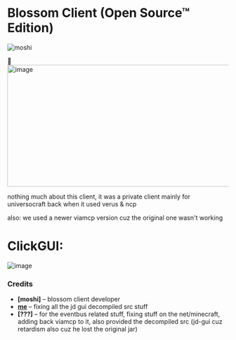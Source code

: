 # Blossom Client (Open Source™ Edition)

![moshi](https://github.com/user-attachments/assets/94b8cf45-a64c-48b4-87fb-700adeb5a135)

🤣
<img width="716" height="277" alt="image" src="https://github.com/user-attachments/assets/5bdc10df-0368-41e6-a97b-0e0cd7db5e8a" />

nothing much about this client, it was a private client mainly for universocraft back when it used verus & ncp

also: we used a newer viamcp version cuz the original one wasn't working

# ClickGUI:
![image](https://github.com/user-attachments/assets/9999877d-b497-40d4-af26-50b47f2fd11b)

### **Credits**  
- **[moshi]** – blossom client developer
- **[me](https://github.com/ImLegiitXD)** – fixing all the jd gui decompiled src stuff  
- **[???]** – for the eventbus related stuff, fixing stuff on the net/minecraft, adding back viamcp to it, also provided the decompiled src (jd-gui cuz retardism also cuz he lost the original jar)

